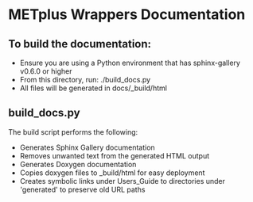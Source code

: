 METplus Wrappers Documentation
==============================

To build the documentation:
---------------------------
* Ensure you are using a Python environment that has sphinx-gallery v0.6.0 or higher
* From this directory, run: ./build_docs.py
* All files will be generated in docs/_build/html

build_docs.py
-------------
The build script performs the following:
* Generates Sphinx Gallery documentation
* Removes unwanted text from the generated HTML output
* Generates Doxygen documentation
* Copies doxygen files to _build/html for easy deployment
* Creates symbolic links under Users_Guide to directories
  under 'generated' to preserve old URL paths
